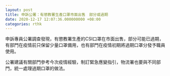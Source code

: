 ```yaml
---
layout: post
title: 申訴公署：有懲教署生產口罩市面出售　部分或過期
date: 2020-12-17 12:07:36.000000000 +08:00
categories: rthk
---
```


申訴專員公署調查發現，有懲教署生產的CSI口罩在市面出售，部分可能已過期，有部門在疫情前只保留少量口罩備用，也有部門在疫情初期將過期口罩分發予職員使用。

公署建議有關部門參考今次疫情經驗，制訂緊急應變指引，物流署也要與不同部門，統一處理過期口罩的做法。
